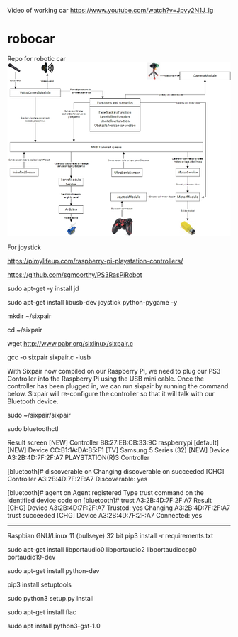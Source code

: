 Video of working car
https://www.youtube.com/watch?v=Jpvy2N1J_lg 

# robocar
Repo for robotic car
![](Robocar.jpg)



For joystick

https://pimylifeup.com/raspberry-pi-playstation-controllers/

https://github.com/sgmoorthy/PS3RasPiRobot

sudo apt-get -y install jd

sudo apt-get install libusb-dev joystick python-pygame -y

mkdir ~/sixpair

cd ~/sixpair

wget http://www.pabr.org/sixlinux/sixpair.c

gcc -o sixpair sixpair.c -lusb

With Sixpair now compiled on our Raspberry Pi, we need to plug our PS3 Controller into the Raspberry Pi using the USB mini cable.
Once the controller has been plugged in, we can run sixpair by running the command below.
Sixpair will re-configure the controller so that it will talk with our Bluetooth device.

sudo ~/sixpair/sixpair

sudo bluetoothctl

Result screen
[NEW] Controller B8:27:EB:CB:33:9C raspberrypi [default]
[NEW] Device CC:B1:1A:DA:B5:F1 [TV] Samsung 5 Series (32)
[NEW] Device A3:2B:4D:7F:2F:A7 PLAYSTATION(R)3 Controller

[bluetooth]# discoverable on
Changing discoverable on succeeded
[CHG] Controller A3:2B:4D:7F:2F:A7 Discoverable: yes

[bluetooth]# agent on
Agent registered
Type trust command on the identified device code on [bluetooth]#
trust A3:2B:4D:7F:2F:A7
Result [CHG] Device A3:2B:4D:7F:2F:A7 Trusted: yes 
Changing A3:2B:4D:7F:2F:A7 
trust succeeded [CHG] Device A3:2B:4D:7F:2F:A7 Connected: yes


----------------------
Raspbian GNU/Linux 11 (bullseye) 32 bit
pip3 install -r requirements.txt

sudo apt-get install libportaudio0 libportaudio2 libportaudiocpp0 portaudio19-dev

sudo apt-get install python-dev

pip3 install setuptools

sudo python3 setup.py install

sudo apt-get install flac

sudo apt install python3-gst-1.0

